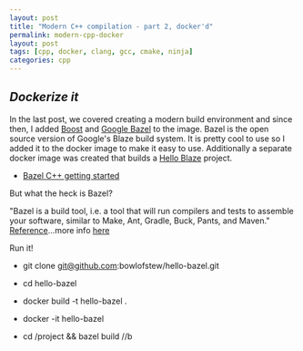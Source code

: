 ```yaml
---
layout: post
title: "Modern C++ compilation - part 2, docker'd"
permalink: modern-cpp-docker
layout: post
tags: [cpp, docker, clang, gcc, cmake, ninja]
categories: cpp
---
```

*Dockerize it*
-----

In the last post, we covered creating a modern build environment and since then, I added [Boost](https://github.com/bowlofstew/modern-cpp-docker/commit/824eaadbdd63a5c6bc08a7a78d5b835db378d4b0) and [Google Bazel](https://github.com/bowlofstew/modern-cpp-docker/commit/1a5d35620d10cb5d83818f31fa98944758691c4d) to the image.  Bazel is the open source version of Google's Blaze build system.  It is pretty cool to use so I added it to the docker image to make it easy to use.  Additionally a separate docker image was created that builds a [Hello Blaze](https://github.com/bowlofstew/hello-bazel) project.

  * [Bazel C++ getting started](http://bazel.io/docs/cpp.html)

But what the heck is Bazel?

"Bazel is a build tool, i.e. a tool that will run compilers and tests to assemble your software, similar to Make, Ant, Gradle, Buck, Pants, and Maven."  [Reference](http://bazel.io/faq.html)...more info [here](http://google-engtools.blogspot.com/2011/08/build-in-cloud-how-build-system-works.html)

Run it!

  * git clone git@github.com:bowlofstew/hello-bazel.git

  * cd hello-bazel

  * docker build -t hello-bazel .

  * docker -it hello-bazel

  * cd /project && bazel build //b

